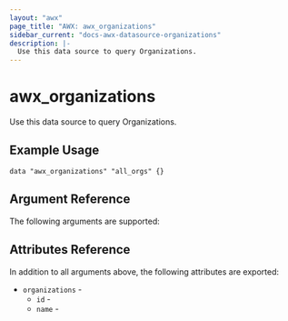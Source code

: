 ```yaml
---
layout: "awx"
page_title: "AWX: awx_organizations"
sidebar_current: "docs-awx-datasource-organizations"
description: |-
  Use this data source to query Organizations.
---
```


# awx_organizations

Use this data source to query Organizations.

## Example Usage

```hcl
data "awx_organizations" "all_orgs" {}
```

## Argument Reference

The following arguments are supported:



## Attributes Reference

In addition to all arguments above, the following attributes are exported:

* `organizations` - 
  * `id` - 
  * `name` - 
